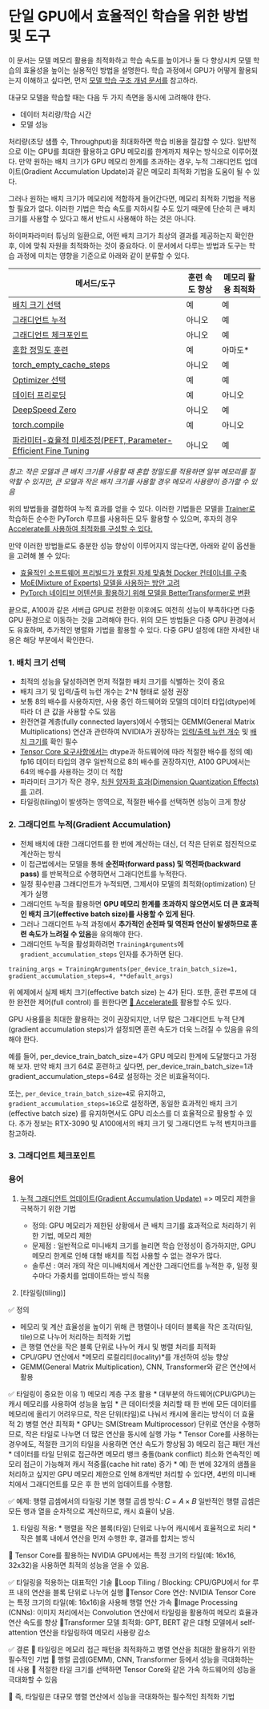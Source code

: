 # 단일 GPU에서 효율적인 학습을 위한 방법 및 도구 #

이 문서는 모델 메모리 활용을 최적화하고 학습 속도를 높이거나 둘 다 향상시켜 모델 학습의 효율성을 높이는 실용적인 방법을 설명한다. 학습 과정에서 GPU가 어떻게 활용되는지 이해하고 싶다면, 먼저 [모델 학습 구조 개념 문서를](https://huggingface.co/docs/transformers/v4.48.2/en/model_memory_anatomy) 참고하라.

대규모 모델을 학습할 때는 다음 두 가지 측면을 동시에 고려해야 한다.

- 데이터 처리량/학습 시간  
- 모델 성능  

처리량(초당 샘플 수, Throughput)을 최대화하면 학습 비용을 절감할 수 있다. 일반적으로 이는 GPU를 최대한 활용하고 GPU 메모리를 한계까지 채우는 방식으로 이루어졌다. 만약 원하는 배치 크기가 GPU 메모리 한계를 초과하는 경우, 누적 그래디언트 업데이트(Gradient Accumulation Update)과 같은 메모리 최적화 기법을 도움이 될 수 있다. 

그러나 원하는 배치 크기가 메모리에 적합하게 들어간다면, 메모리 최적화 기법을 적용할 필요가 없다. 이러한 기법은 학습 속도를 저하시킬 수도 있기 때문에 단순히 큰 배치 크기를 사용할 수 있다고 해서 반드시 사용해야 하는 것은 아니다. 

하이퍼파라미터 튜닝의 일환으로, 어떤 배치 크기가 최상의 결과를 제공하는지 확인한 후, 이에 맞춰 자원을 최적화하는 것이 중요하다. 이 문서에서 다루는 방법과 도구는 학습 과정에 미치는 영향을 기준으로 아래와 같이 분류할 수 있다.

| 메서드/도구 | 훈련 속도 향상 | 메모리 활용 최적화 |
|----------------|----------------|---------------------|
| [배치 크기 선택](https://github.com/synabreu/nvidia-note/edit/main/Huggingface-PS/perf_train_gpu_one.md#batch-size-choice) | 예             | 예              |
| [그래디언트 누적](https://huggingface.co/docs/transformers/v4.48.2/en/perf_train_gpu_one#gradient-accumulation) | 아니오         | 예                  |
| [그래디언트 체크포인트](https://huggingface.co/docs/transformers/v4.48.2/en/perf_train_gpu_one#gradient-checkpointing)  | 아니오   | 예   |
| [혼합 정밀도 훈련](https://huggingface.co/docs/transformers/v4.48.2/en/perf_train_gpu_one#mixed-precision-training)  | 예   | 아마도*   |
| [torch_empty_cache_steps](https://huggingface.co/docs/transformers/main/en/main_classes/trainer#transformers.TrainingArguments.torch_empty_cache_steps)  | 아니오   | 예   |
| [Optimizer 선택](https://huggingface.co/docs/transformers/v4.48.2/en/perf_train_gpu_one#optimizer-choice)  | 예  | 예   |
| [데이터 프리로딩](https://huggingface.co/docs/transformers/v4.48.2/en/perf_train_gpu_one#data-preloading)  | 예   | 아니오   |
| [DeepSpeed Zero](https://huggingface.co/docs/transformers/v4.48.2/en/perf_train_gpu_one#deepspeed-zero)  | 아니오   | 예   |
| [torch.compile](https://huggingface.co/docs/transformers/v4.48.2/en/perf_train_gpu_one#using-torchcompile)  | 예   | 아니오   |
| [파라미터-효율적 미세조정(PEFT, Parameter-Efficient Fine Tuning](https://huggingface.co/docs/transformers/v4.48.2/en/perf_train_gpu_one#using--peft)  | 아니오   | 예   |

*참고: 작은 모델과 큰 배치 크기를 사용할 때 혼합 정밀도를 적용하면 일부 메모리를 절약할 수 있지만, 큰 모델과 작은 배치 크기를 사용할 경우 메모리 사용량이 증가할 수 있음*

위의 방법들을 결합하여 누적 효과를 얻을 수 있다. 이러한 기법들은 모델을 [Trainer로](https://huggingface.co/docs/transformers/v4.48.2/en/main_classes/trainer#transformers.Trainer) 학습하든 순수한 PyTorch 루프를 사용하든 모두 활용할 수 있으며, 후자의 경우 [Accelerate를 사용하여 최적화를 구성할 수 있다.](https://huggingface.co/docs/transformers/v4.48.2/en/perf_train_gpu_one#using--accelerate)  

만약 이러한 방법들로도 충분한 성능 향상이 이루어지지 않는다면, 아래와 같이 옵션들을 고려해 볼 수 있다:  

- [효율적인 소프트웨어 프리빌드가 포함된 자체 맞춤형 Docker 컨테이너를 구축](https://huggingface.co/docs/transformers/v4.48.2/en/perf_train_gpu_one#efficient-software-prebuilds)  
- [MoE(Mixture of Experts) 모델을 사용하는 방안 고려](https://huggingface.co/docs/transformers/v4.48.2/en/perf_train_gpu_one#mixture-of-experts)  
- [PyTorch 네이티브 어텐션을 활용하기 위해 모델을 BetterTransformer로 변환](https://huggingface.co/docs/transformers/v4.48.2/en/perf_train_gpu_one#using-pytorch-native-attention-and-flash-attention)  

끝으로, A100과 같은 서버급 GPU로 전환한 이후에도 여전히 성능이 부족하다면 다중 GPU 환경으로 이동하는 것을 고려해야 한다. 위의 모든 방법들은 다중 GPU 환경에서도 유효하며, 추가적인 병렬화 기법을 활용할 수 있다. 다중 GPU 설정에 대한 자세한 내용은 해당 부분에서 확인한다. 

### 1. 배치 크기 선택 ###

  * 최적의 성능을 달성하려면 먼저 적절한 배치 크기를 식별하는 것이 중요
  * 배치 크기 및 입력/출력 뉴런 개수는 2^N 형태로 설정 권장
  * 보통 8의 배수를 사용하지만, 사용 중인 하드웨어와 모델의 데이터 타입(dtype)에 따라 더 큰 값을 사용할 수도 있음
  * 완전연결 계층(fully connected layers)에서 수행되는 GEMM(General Matrix Multiplications) 연산과 관련하여 NVIDIA가 권장하는 [입력/출력 뉴런 개수](https://docs.nvidia.com/deeplearning/performance/dl-performance-fully-connected/index.html#input-features) 및 [배치 크기를](https://docs.nvidia.com/deeplearning/performance/dl-performance-fully-connected/index.html#batch-size) 확인 필수
  * [Tensor Core 요구사항에서는](https://docs.nvidia.com/deeplearning/performance/dl-performance-matrix-multiplication/index.html#requirements-tc) dtype과 하드웨어에 따라 적절한 배수를 정의
    예) fp16 데이터 타입의 경우 일반적으로 8의 배수를 권장하지만, A100 GPU에서는 64의 배수를 사용하는 것이 더 적합  
  * 파라미터 크기가 작은 경우, [차원 양자화 효과(Dimension Quantization Effects)를](https://docs.nvidia.com/deeplearning/performance/dl-performance-matrix-multiplication/index.html#dim-quantization) 고려.
  * 타일링(tiling)이 발생하는 영역으로, 적절한 배수를 선택하면 성능이 크게 향상

### 2. 그래디언트 누적(Gradient Accumulation) ###

  * 전체 배치에 대한 그래디언트를 한 번에 계산하는 대신, 더 작은 단위로 점진적으로 계산하는 방식
  * 이 접근법에서는 모델을 통해 **순전파(forward pass) 및 역전파(backward pass)** 를 반복적으로 수행하면서 그래디언트를 누적한다.
  * 일정 횟수만큼 그래디언트가 누적되면, 그제서야 모델의 최적화(optimization) 단계가 실행
  * 그래디언트 누적을 활용하면 **GPU 메모리 한계를 초과하지 않으면서도 더 큰 효과적인 배치 크기(effective batch size)를 사용할 수 있게 된다**. 
  * 그러나 그래디언트 누적 과정에서 **추가적인 순전파 및 역전파 연산이 발생하므로 훈련 속도가 느려질 수 있음**을 유의해야 한다. 
  * 그래디언트 누적을 활성화하려면 `TrainingArguments`에 `gradient_accumulation_steps` 인자를 추가하면 된다. 

```
training_args = TrainingArguments(per_device_train_batch_size=1, gradient_accumulation_steps=4, **default_args)
```

위 예제에서 실제 배치 크기(effective batch size) 는 4가 된다. 또한, 훈련 루프에 대한 완전한 제어(full control) 를 원한다면 [🤗 Accelerate를](https://huggingface.co/docs/transformers/v4.48.2/en/perf_train_gpu_one#using--accelerate) 활용할 수도 있다. 

GPU 사용률을 최대한 활용하는 것이 권장되지만, 너무 많은 그래디언트 누적 단계(gradient accumulation steps)가 설정되면 훈련 속도가 더욱 느려질 수 있음을 유의해야 한다. 

예를 들어, per_device_train_batch_size=4가 GPU 메모리 한계에 도달했다고 가정해 보자. 만약 배치 크기 64로 훈련하고 싶다면, per_device_train_batch_size=1과 gradient_accumulation_steps=64로 설정하는 것은 비효율적이다. 

또는, `per_device_train_batch_size=4`로 유지하고, `gradient_accumulation_steps=16`으로 설정하면, 동일한 효과적인 배치 크기(effective batch size) 를 유지하면서도 GPU 리소스를 더 효율적으로 활용할 수 있다. 추가 정보는 RTX-3090 및 A100에서의 배치 크기 및 그래디언트 누적 벤치마크를 참고하라. 

### 3. 그래디언트 체크포인트 ###



### 용어 ###

1. [누적 그래디언트 업데이트(Gradient Accumulation Update)]() => 메모리 제한을 극복하기 위한 기법

   * 정의: GPU 메모리가 제한된 상황에서 큰 배치 크기를 효과적으로 처리하기 위한 기법, 메모리 제한 
   * 문제점 : 일반적으로 미니배치 크기를 늘리면 학습 안정성이 증가하지만, GPU 메모리 한계로 인해 대형 배치를 직접 사용할 수 없는 경우가 많다. 
   * 솔루션 : 여러 개의 작은 미니배치에서 계산한 그래디언트를 누적한 후, 일정 횟수마다 가중치를 업데이트하는 방식 적용
  
2. [타일링(tiling)]

 ✅ 정의
   * 메모리 및 계산 효율성을 높이기 위해 큰 행렬이나 데이터 블록을 작은 조각(타일, tile)으로 나누어 처리하는 최적화 기법
   * 큰 행렬 연산을 작은 블록 단위로 나누어 캐시 및 병렬 처리를 최적화
   * CPU/GPU 연산에서 *메모리 로컬리티(locality)*를 개선하여 성능 향상
   * GEMM(General Matrix Multiplication), CNN, Transformer와 같은 연산에서 활용

 ✅ 타일링이 중요한 이유
      1) 메모리 계층 구조 활용
         * 대부분의 하드웨어(CPU/GPU)는 캐시 메모리를 사용하여 성능을 높임
         * 큰 데이터셋을 처리할 때 한 번에 모든 데이터를 메모리에 올리기 어려우므로, 작은 단위(타일)로 나눠서 캐시에 올리는 방식이 더 효율적
      2) 병렬 연산 최적화
         * GPU는 SM(Stream Multiprocessor) 단위로 연산을 수행하므로, 작은 타일로 나누면 더 많은 연산을 동시에 실행 가능
         * Tensor Core를 사용하는 경우에도, 적절한 크기의 타일을 사용하면 연산 속도가 향상됨
      3) 메모리 접근 패턴 개선
         * 데이터를 타일 단위로 접근하면 메모리 뱅크 충돌(bank conflict) 최소화
연속적인 메모리 접근이 가능해져 캐시 적중률(cache hit rate) 증가
         * 예) 한 번에 32개의 샘플을 처리하고 싶지만 GPU 메모리 제한으로 인해 8개씩만 처리할 수 있다면, 4번의 미니배치에서 그래디언트를 모은 후 한 번의 업데이트를 수행함.
     
 ✅ 예제: 행렬 곱셈에서의 타일링
   기본 행렬 곱셈 방식:
   𝐶 = 𝐴 × 𝐵
   일반적인 행렬 곱셈은 모든 행과 열을 순차적으로 계산하므로, 캐시 효율이 낮음.

   1) 타일링 적용:
    * 행렬을 작은 블록(타일) 단위로 나누어 캐시에서 효율적으로 처리
    * 작은 블록 내에서 연산을 먼저 수행한 후, 결과를 합치는 방식

   📌 Tensor Core를 활용하는 NVIDIA GPU에서는 특정 크기의 타일(예: 16x16, 32x32)을 사용하면 최적의 성능을 얻을 수 있음.

 ✅ 타일링을 적용하는 대표적인 기술
   🔹Loop Tiling / Blocking: CPU/GPU에서 for 루프 내의 연산을 블록 단위로 나누어 실행
   🔹Tensor Core 연산: NVIDIA Tensor Core는 특정 크기의 타일(예: 16x16)을 사용해 행렬 연산 가속
   🔹Image Processing (CNNs): 이미지 처리에서는 Convolution 연산에서 타일링을 활용하여 메모리 효율과 연산 속도를 향상
   🔹Transformer 모델 최적화: GPT, BERT 같은 대형 모델에서 self-attention 연산을 타일링하여 메모리 사용량 감소

✅ 결론 
 🔹 타일링은 메모리 접근 패턴을 최적화하고 병렬 연산을 최대한 활용하기 위한 필수적인 기법
 🔹 행렬 곱셈(GEMM), CNN, Transformer 등에서 성능을 극대화하는 데 사용
 🔹 적절한 타일 크기를 선택하면 Tensor Core와 같은 가속 하드웨어의 성능을 극대화할 수 있음

  🚀 즉, 타일링은 대규모 행렬 연산에서 성능을 극대화하는 필수적인 최적화 기법
